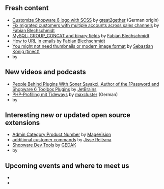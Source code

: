 ## Fresh content

* [Customize Shopware 6 logo with SCSS](https://great2gether.com/2024/02/shopware-6-logo-anpassen-mit-scss/) by [great2gether](https://great2gether.com/) (German origin)
* [Fix migrated customers with multiple accounts across sales channels](https://winkelwagen.de/2024/01/30/shopware-6-fix-migrated-customers-with-multiple-accounts-across-sales-channels/) by [Fabian Blechschmidt](https://winkelwagen.de/author/fabianblechschmidt/)
* [MySQL: GROUP_CONCAT and binary fields](https://winkelwagen.de/2024/02/01/mysql-group_concat-and-binary-fields/) by [Fabian Blechschmidt](https://winkelwagen.de/author/fabianblechschmidt/)
* [How to URL in emails](https://winkelwagen.de/2024/02/05/shopware-6-how-to-url-in-emails/) by [Fabian Blechschmidt](https://winkelwagen.de/author/fabianblechschmidt/)
* [You might not need thumbnails or modern image format](https://blog.tinect.de/posts/you-might-not-need-thumbnails-or-modern-image-format/) by [Sebastian König (tinect)](https://github.com/tinect/)
* []() by []()


## New videos and podcasts

* [People Behind Plugins With Soner Sayakci, Author of the 1Password and Shopware 6 Toolbox Plugins](https://www.youtube.com/watch?v=slkbAAWNP3I) by [JetBrains](https://www.youtube.com/@JetBrainsTV)
* [PHP-Profiling mit Tideways](https://www.youtube.com/watch?v=jZFQvzAqKAc) by [maxcluster](https://www.youtube.com/@maxcluster) (German)
* []() by []()

## Interesting new or updated open source extensions

* [Admin Category Product Number](https://github.com/magevision/shopware6-admin-category-product-number) by [MageVision](https://www.magevision.com/)
* [additional customer commands](https://github.com/yireo-shopware6/YireoAdditionalCustomerCommands) by [Jisse Reitsma](https://github.com/jissereitsma)
* [Shopware Dev Tools](https://github.com/GEDAK/shopware-dev-tools) by [GEDAK](https://github.com/GEDAK)
* []() by []()

## Upcoming events and where to meet us

* []()
* []()
